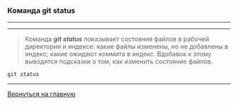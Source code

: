 ### Команда **git status**
---
---
> Команда ***git status*** показывает состояния файлов в рабочей директории и индексе: какие файлы изменены, но не добавлены в индекс; какие ожидают коммита в индекс. Вдобавок к этому выводятся подсказки о том, как изменить состояние файлов.

```bush=
git status
```
---
[Вернуться на главную](./readme.md)